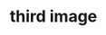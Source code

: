 ---
title: "third image"
description: "This is the description of the image"
imageUrl: "/assets/galleryThumbs/09.jpg"
---
